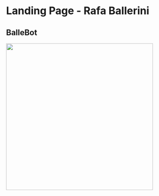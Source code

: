 <h1>Landing Page - Rafa Ballerini</h1>

<h2>BalleBot</h2>

<img src="../landing-page-rafaballerini/page/static/img/BalleBot.png" width="400">